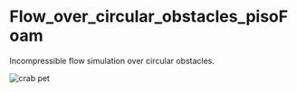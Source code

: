 # Flow_over_circular_obstacles_pisoFoam
Incompressible flow simulation over circular obstacles. 



![crab pet](https://imgur.com/a/aRQvg4G)
